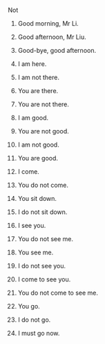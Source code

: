 Not

1. Good morning, Mr Li.
2. Good afternoon, Mr Liu.
3. Good-bye, good afternoon.

4. I am here.
5. I am not there.
6. You are there.
7. You are not there.

8. I am good.
9. You are not good.
10. I am not good.
11. You are good.

12. I come.
13. You do not come.
14. You sit down.
15. I do not sit down.

16. I see you.
17. You do not see me.
18. You see me.
19. I do not see you.
20. I come to see you.
21. You do not come to see me.
22. You go.
23. I do not go.
24. I must go now.
